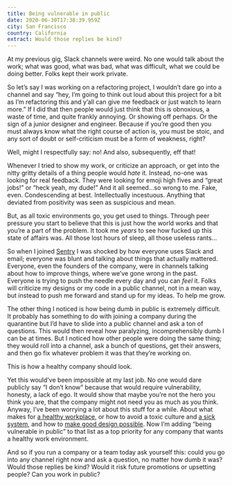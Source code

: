 ```yaml
---
title: Being vulnerable in public
date: 2020-06-30T17:38:39.959Z
city: San Francisco
country: California
extract: Would those replies be kind?
---
```

At my previous gig, Slack channels were weird. No one would talk about the work; what was good, what was bad, what was difficult, what we could be doing better. Folks kept their work private. 

So let’s say I was working on a refactoring project, I wouldn’t dare go into a channel and say “hey, I’m going to think out loud about this project for a bit as I’m refactoring this and y’all can give me feedback or just watch to learn more.” If I did that  then people would just think that this is obnoxious, a waste of time, and quite frankly annoying. Or showing off perhaps. Or the sign of a junior designer and engineer. Because if you’re good then you must always know what the right course of action is, you must be stoic, and any sort of doubt or self-criticism must be a form of weakness, right?

Well, might I respectfully say: no! And also, subsequently, eff that!

Whenever I tried to show my work, or criticize an approach, or get into the nitty gritty details of a thing people would _hate_ it. Instead, no-one was looking for real feedback. They were looking for emoji high fives and “great jobs!” or “heck yeah, my dude!” And it all seemed...so wrong to me. Fake, even. Condescending at best. Intellectually incestuous. Anything that deviated from positivity was seen as suspicious and mean.

But, as all toxic environments go, you get used to things. Through peer pressure you start to believe that this is just how the world works and that you’re a part of the problem. It took me _years_ to see how fucked up this state of affairs was. All those lost hours of sleep, all those useless rants...

So when I joined [Sentry](https://sentry.io) I was shocked by how everyone uses Slack and email; everyone was blunt and talking about things that actually mattered. Everyone, even the founders of the company, were in channels talking about how to improve things, where we’ve gone wrong in the past. Everyone is trying to push the needle every day and you can _feel_ it. Folks will criticize my designs or my code in a public channel, not in a mean way, but instead to push me forward and stand up for my ideas. To help me grow.

The other thing I noticed is how being dumb in public is extremely difficult. It probably has something to do with joining a company during the quarantine but I’d have to slide into a public channel and ask a ton of questions. This would then reveal how paralyzing, incomprehensibly dumb I can be at times. But I noticed how other people were doing the same thing; they would roll into a channel, ask a  bunch of questions, get their answers, and then go fix whatever problem it was that they’re working on.

This is how a healthy company should look.

Yet this would’ve been impossible at my last job. No one would dare publicly say “I don’t know” because that would require vulnerability, honesty, a lack of ego. It would show that maybe you’re not the hero you think you are, that the company might not need you as much as you think. Anyway, I’ve been worrying a lot about this stuff for a while. About what makes for [a healthy workplace](https://www.robinrendle.com/notes/a-vacuum-of-courage), or how to avoid a toxic culture and [a sick system](https://www.robinrendle.com/notes/sick-systems), and how to [make good design possible](https://www.robinrendle.com/notes/the-dashboard-problem). Now I’m adding “being vulnerable in public” to that list as a top priority for any company that wants a healthy work environment. 

And so if you run a company or a team today ask yourself this: could you go into any channel right now and ask a question, no matter how dumb it was? Would those replies be kind? Would it risk future promotions or upsetting people? Can you work in public?